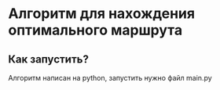 # Алгоритм для нахождения оптимального маршрута
## Как запустить?
Алгоритм написан на python, запустить нужно файл main.py

